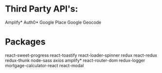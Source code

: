 # Third Party API's:
Amplify*
Auth0*
Google Place
Google Geocode

# Packages
react-sweet-progress
react-toastify
react-loader-spinner
redux
react-redux
redux-thunk
node-sass
axios
amplify*
react-router-dom
redux-logger
mortgage-calculator-react
react-modal